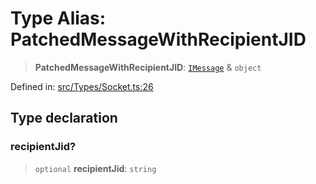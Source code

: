 # Type Alias: PatchedMessageWithRecipientJID

> **PatchedMessageWithRecipientJID**: [`IMessage`](../namespaces/proto/interfaces/IMessage.md) & `object`

Defined in: [src/Types/Socket.ts:26](https://github.com/Fokusdotid/Baileys/blob/c2e37a764497a58082d1525ba2f083f341e3eefa/src/Types/Socket.ts#L26)

## Type declaration

### recipientJid?

> `optional` **recipientJid**: `string`
